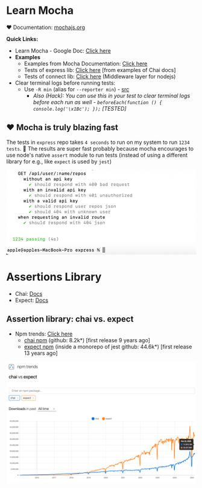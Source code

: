 # Learn Mocha

❤️ Documentation: [mochajs.org](https://mochajs.org)

**Quick Links:**

- Learn Mocha - Google Doc: [Click here](https://docs.google.com/document/d/19lJnR9d93wplsKpdd7pfqqXUgKTWL2HZNYyo64mkFSE/edit?tab=t.0)
- **Examples**
  - Examples from Mocha Documentation: [Click here](https://mochajs.org/#examples)
  - Tests of express lib: [Click here](https://github.com/expressjs/express/tree/master/test) [from examples of Chai docs]
  - Tests of connect lib: [Click here](https://github.com/senchalabs/connect/tree/master/test) (Middleware layer for nodejs)
- Clear terminal logs before running tests:
  - Use `-R min` (alias for `--reporter min`) - [src](https://mochajs.org/#min)
    - _Also (Hack): You can use this in your test to clear terminal logs before each run as well - `beforeEach(function () { console.log('\x1Bc'); });` [TESTED]_

## ❤ Mocha is truly blazing fast

The tests in `express` repo takes `4 seconds` to run on my system to run `1234 tests`. 🎉 The results are super fast probably because mocha encourages to use node's native `assert` module to run tests (instead of using a different library for e.g., like `expect` is used by `jest`)

<img src="./screenshots/1.png" alt="drawing" width="700"/>

# Assertions Library

- Chai: [Docs](https://www.chaijs.com/api/bdd/)
- Expect: [Docs](https://jestjs.io/docs/expect)

## Assertion library: chai vs. expect

- Npm trends: [Click here](https://npmtrends.com/chai-vs-expect)
  - [chai npm](https://www.npmjs.com/package/chai) (github: 8.2k\*) [first release 9 years ago]
  - [expect npm](https://www.npmjs.com/package/expect) (inside a monorepo of jest github: 44.6k\*) [first release 13 years ago]

<img src="./screenshots/2.png" alt="drawing" width="700"/>
